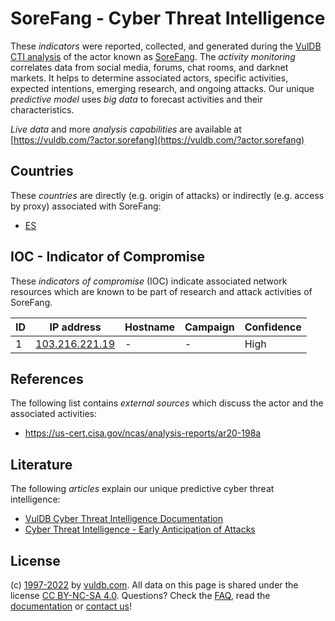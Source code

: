 # SoreFang - Cyber Threat Intelligence

These _indicators_ were reported, collected, and generated during the [VulDB CTI analysis](https://vuldb.com/?kb.cti) of the actor known as [SoreFang](https://vuldb.com/?actor.sorefang). The _activity monitoring_ correlates data from social media, forums, chat rooms, and darknet markets. It helps to determine associated actors, specific activities, expected intentions, emerging research, and ongoing attacks. Our unique _predictive model_ uses _big data_ to forecast activities and their characteristics.

_Live data_ and more _analysis capabilities_ are available at [https://vuldb.com/?actor.sorefang](https://vuldb.com/?actor.sorefang)

## Countries

These _countries_ are directly (e.g. origin of attacks) or indirectly (e.g. access by proxy) associated with SoreFang:

* [ES](https://vuldb.com/?country.es)

## IOC - Indicator of Compromise

These _indicators of compromise_ (IOC) indicate associated network resources which are known to be part of research and attack activities of SoreFang.

ID | IP address | Hostname | Campaign | Confidence
-- | ---------- | -------- | -------- | ----------
1 | [103.216.221.19](https://vuldb.com/?ip.103.216.221.19) | - | - | High

## References

The following list contains _external sources_ which discuss the actor and the associated activities:

* https://us-cert.cisa.gov/ncas/analysis-reports/ar20-198a

## Literature

The following _articles_ explain our unique predictive cyber threat intelligence:

* [VulDB Cyber Threat Intelligence Documentation](https://vuldb.com/?kb.cti)
* [Cyber Threat Intelligence - Early Anticipation of Attacks](https://www.scip.ch/en/?labs.20201022)

## License

(c) [1997-2022](https://vuldb.com/?kb.changelog) by [vuldb.com](https://vuldb.com/?kb.about). All data on this page is shared under the license [CC BY-NC-SA 4.0](https://creativecommons.org/licenses/by-nc-sa/4.0/). Questions? Check the [FAQ](https://vuldb.com/?kb.faq), read the [documentation](https://vuldb.com/?kb) or [contact us](https://vuldb.com/?contact)!
